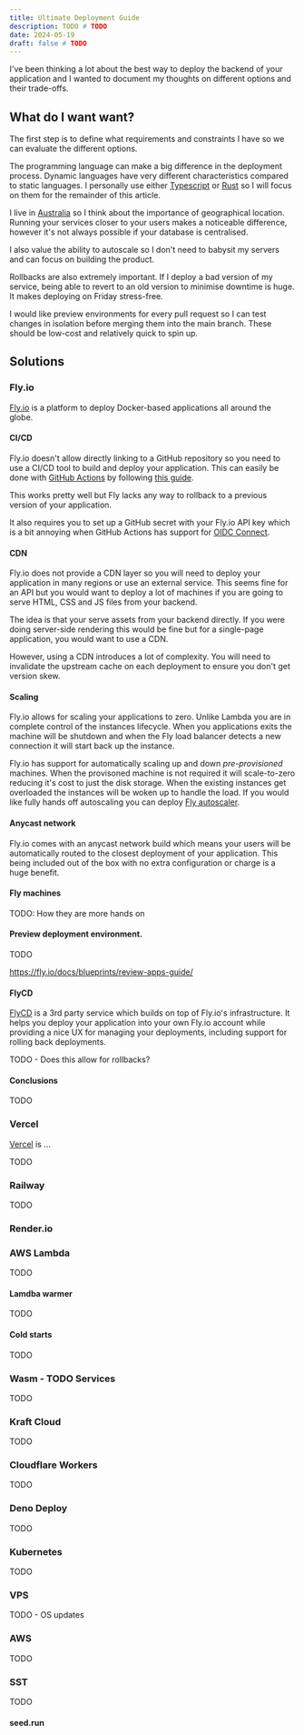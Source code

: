 ```yaml
---
title: Ultimate Deployment Guide
description: TODO # TODO
date: 2024-05-19
draft: false # TODO
---
```


I've been thinking a lot about the best way to deploy the backend of your application and I wanted to document my thoughts on different options and their trade-offs.

## What do I want want?

The first step is to define what requirements and constraints I have so we can evaluate the different options.

The programming language can make a big difference in the deployment process. Dynamic languages have very different characteristics compared to static languages. I personally use either [Typescript](https://www.typescriptlang.org) or [Rust](https://www.rust-lang.org) so I will focus on them for the remainder of this article.

I live in [Australia](https://en.wikipedia.org/wiki/Australia) so I think about the importance of geographical location. Running your services closer to your users makes a noticeable difference, however it's not always possible if your database is centralised.

I also value the ability to autoscale so I don't need to babysit my servers and can focus on building the product.

Rollbacks are also extremely important. If I deploy a bad version of my service, being able to revert to an old version to minimise downtime is huge. It makes deploying on Friday stress-free.

I would like preview environments for every pull request so I can test changes in isolation before merging them into the main branch. These should be low-cost and relatively quick to spin up.
<!-- Generally any service that supports scale-to-zero should be able to support this feature very well. -->

## Solutions

### Fly.io

[Fly.io](https://fly.io) is a platform to deploy Docker-based applications all around the globe.

<!-- Fly is predominantly managed by [`flyctl`](https://fly.io/docs/hands-on/install-flyctl/) their CLI tool. -->

#### CI/CD

Fly.io doesn't allow directly linking to a GitHub repository so you need to use a CI/CD tool to build and deploy your application. This can easily be done with [GitHub Actions](https://github.com/features/actions) by following [this guide](https://fly.io/docs/app-guides/continuous-deployment-with-github-actions).

This works pretty well but Fly lacks any way to rollback to a previous version of your application.

It also requires you to set up a GitHub secret with your Fly.io API key which is a bit annoying when GitHub Actions has support for [OIDC Connect](https://docs.github.com/en/actions/deployment/security-hardening-your-deployments/about-security-hardening-with-openid-connect).

#### CDN

Fly.io does not provide a CDN layer so you will need to deploy your application in many regions or use an external service. This seems fine for an API but you would want to deploy a lot of machines if you are going to serve HTML, CSS and JS files from your backend.

The idea is that your serve assets from your backend directly. If you were doing server-side rendering this would be fine but for a single-page application, you would want to use a CDN.

However, using a CDN introduces a lot of complexity. You will need to invalidate the upstream cache on each deployment to ensure you don't get version skew.

#### Scaling

Fly.io allows for scaling your applications to zero. Unlike Lambda you are in complete control of the instances lifecycle. When you applications exits the machine will be shutdown and when the Fly load balancer detects a new connection it will start back up the instance.

<!-- TODO - It's still got storage after being restated??? TODO - Check this -->

Fly.io has support for automatically scaling up and down *pre-provisioned* machines. When the provisoned machine is not required it will scale-to-zero reducing it's cost to just the disk storage. When the existing instances get overloaded the instances will be woken up to handle the load. If you would like fully hands off autoscaling you can deploy [Fly autoscaler](https://github.com/superfly/fly-autoscaler).

<!-- Provisioned concurrency  -->

<!-- TODO - Provisioning concurrency is very cheap TODO: Compare to Lambda? -->

#### Anycast network

Fly.io comes with an anycast network build which means your users will be automatically routed to the closest deployment of your application. This being included out of the box with no extra configuration or charge is a huge benefit.

<!-- TODO: https://fly.io/docs/blueprints/multi-region-fly-replay/ -->

#### Fly machines

TODO: How they are more hands on

#### Preview deployment environment.

TODO

https://fly.io/docs/blueprints/review-apps-guide/

<!-- TODO - Cost of running preview environments -->

#### FlyCD

[FlyCD](https://flycd.dev) is a 3rd party service which builds on top of Fly.io's infrastructure. It helps you deploy your application into your own Fly.io account while providing a nice UX for managing your deployments, including support for rolling back deployments.

TODO - Does this allow for rollbacks?

<!-- TODO: Kinda slow and glitchy + didn't work + not realtime + no multi-region but I like the vision -->

<!-- TODO: This would have no idea of your CDN for invalidating it -->

#### Conclusions

TODO

### Vercel

[Vercel](https://vercel.com) is ...

TODO

### Railway

TODO

<!-- TODO: Good CI, lack of regions, expensive -->

### Render.io


### AWS Lambda

TODO

<!-- TODO: Provisioned concurrency for ARM would cost 0.0000033334*60*60*24*31 = 8.92$ USD / month + usage (which isn't included lol) -->

#### Lamdba warmer

TODO

#### Cold starts

TODO

### Wasm - TODO Services

TODO

### Kraft Cloud

TODO

### Cloudflare Workers

TODO

### Deno Deploy

TODO

### Kubernetes

TODO

### VPS

TODO - OS updates

### AWS

TODO

### SST

TODO

#### seed.run

<!-- Rollbacks for multi-region pain -->
<!-- Slow due to AWS infrastructure -->

<!-- TODO -->
<!-- Deployment speed matters - Caching -->